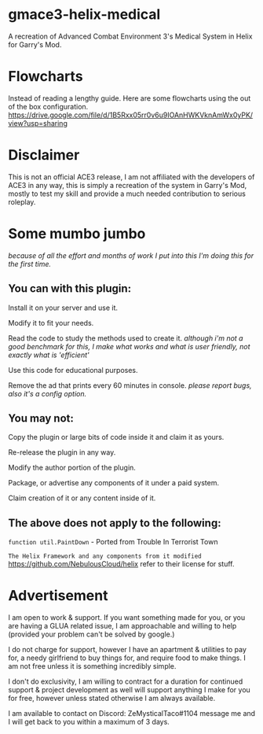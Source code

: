 # gmace3-helix-medical
A recreation of Advanced Combat Environment 3's Medical System in Helix for Garry's Mod.

# Flowcharts
Instead of reading a lengthy guide. Here are some flowcharts using the out of the box configuration.
https://drive.google.com/file/d/1B5Rxx05rr0v6u9IOAnHWKVknAmWx0yPK/view?usp=sharing

# Disclaimer
This is not an official ACE3 release, I am not affiliated with the developers of ACE3 in any way, this is simply a recreation of the system in Garry's Mod, mostly to test my skill and provide a much needed contribution to serious roleplay.

# Some mumbo jumbo
*because of all the effort and months of work I put into this I'm doing this for the first time.*

## You can with this plugin:

Install it on your server and use it.

Modify it to fit your needs.

Read the code to study the methods used to create it. *although i'm not a good benchmark for this, I make what works and what is user friendly, not exactly what is 'efficient'*

Use this code for educational purposes.

Remove the ad that prints every 60 minutes in console. *please report bugs, also it's a config option.*

## You may not:

Copy the plugin or large bits of code inside it and claim it as yours.

Re-release the plugin in any way.

Modify the author portion of the plugin.

Package, or advertise any components of it under a paid system.

Claim creation of it or any content inside of it.



## The above does not apply to the following:

```function util.PaintDown``` - Ported from Trouble In Terrorist Town

```The Helix Framework and any components from it modified``` https://github.com/NebulousCloud/helix refer to their license for stuff.


# Advertisement

I am open to work & support. If you want something made for you, or you are having a GLUA related issue, I am approachable and willing to help (provided your problem can't be solved by google.)

I do not charge for support, however I have an apartment & utilities to pay for, a needy girlfriend to buy things for, and require food to make things. I am not free unless it is something incredibly simple.

I don't do exclusivity, I am willing to contract for a duration for continued support & project development as well will support anything I make for you for free, however unless stated otherwise I am always available.


I am available to contact on Discord: ZeMysticalTaco#1104 message me and I will get back to you within a maximum of 3 days.
